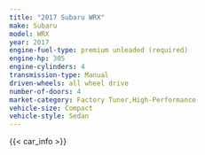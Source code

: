 ```yaml
---
title: "2017 Subaru WRX"
make: Subaru
model: WRX
year: 2017
engine-fuel-type: premium unleaded (required)
engine-hp: 305
engine-cylinders: 4
transmission-type: Manual
driven-wheels: all wheel drive
number-of-doors: 4
market-category: Factory Tuner,High-Performance
vehicle-size: Compact
vehicle-style: Sedan
---
```


{{< car_info >}}
